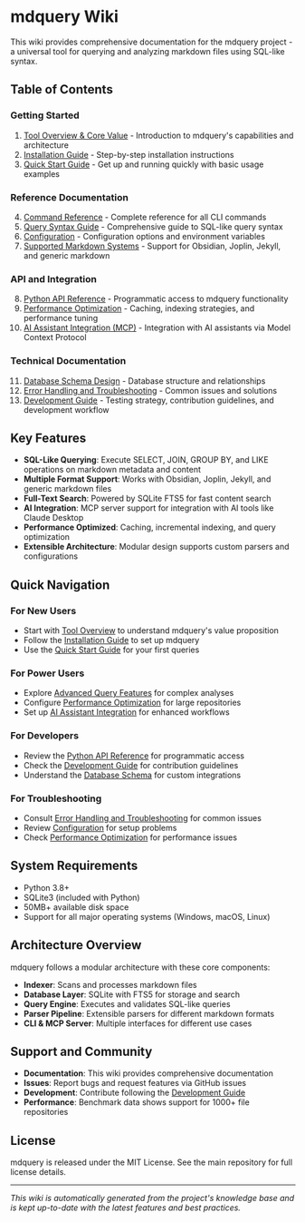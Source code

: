 # mdquery Wiki

This wiki provides comprehensive documentation for the mdquery project - a universal tool for querying and analyzing markdown files using SQL-like syntax.

## Table of Contents

### Getting Started
1. [Tool Overview & Core Value](01-tool-overview-and-core-value.md) - Introduction to mdquery's capabilities and architecture
2. [Installation Guide](02-installation-guide.md) - Step-by-step installation instructions
3. [Quick Start Guide](03-quick-start-guide.md) - Get up and running quickly with basic usage examples

### Reference Documentation
4. [Command Reference](04-command-reference.md) - Complete reference for all CLI commands
5. [Query Syntax Guide](05-query-syntax-guide.md) - Comprehensive guide to SQL-like query syntax
6. [Configuration](06-configuration.md) - Configuration options and environment variables
7. [Supported Markdown Systems](07-supported-markdown-systems.md) - Support for Obsidian, Joplin, Jekyll, and generic markdown

### API and Integration
8. [Python API Reference](08-python-api-reference.md) - Programmatic access to mdquery functionality
9. [Performance Optimization](09-performance-optimization.md) - Caching, indexing strategies, and performance tuning
10. [AI Assistant Integration (MCP)](10-ai-assistant-integration-mcp.md) - Integration with AI assistants via Model Context Protocol

### Technical Documentation
11. [Database Schema Design](11-database-schema-design.md) - Database structure and relationships
12. [Error Handling and Troubleshooting](12-error-handling-and-troubleshooting.md) - Common issues and solutions
13. [Development Guide](13-development-guide.md) - Testing strategy, contribution guidelines, and development workflow

## Key Features

- **SQL-Like Querying**: Execute SELECT, JOIN, GROUP BY, and LIKE operations on markdown metadata and content
- **Multiple Format Support**: Works with Obsidian, Joplin, Jekyll, and generic markdown files
- **Full-Text Search**: Powered by SQLite FTS5 for fast content search
- **AI Integration**: MCP server support for integration with AI tools like Claude Desktop
- **Performance Optimized**: Caching, incremental indexing, and query optimization
- **Extensible Architecture**: Modular design supports custom parsers and configurations

## Quick Navigation

### For New Users
- Start with [Tool Overview](01-tool-overview-and-core-value.md) to understand mdquery's value proposition
- Follow the [Installation Guide](02-installation-guide.md) to set up mdquery
- Use the [Quick Start Guide](03-quick-start-guide.md) for your first queries

### For Power Users
- Explore [Advanced Query Features](05-query-syntax-guide.md#advanced-query-features) for complex analyses
- Configure [Performance Optimization](09-performance-optimization.md) for large repositories
- Set up [AI Assistant Integration](10-ai-assistant-integration-mcp.md) for enhanced workflows

### For Developers
- Review the [Python API Reference](08-python-api-reference.md) for programmatic access
- Check the [Development Guide](13-development-guide.md) for contribution guidelines
- Understand the [Database Schema](11-database-schema-design.md) for custom integrations

### For Troubleshooting
- Consult [Error Handling and Troubleshooting](12-error-handling-and-troubleshooting.md) for common issues
- Review [Configuration](06-configuration.md) for setup problems
- Check [Performance Optimization](09-performance-optimization.md) for performance issues

## System Requirements

- Python 3.8+
- SQLite3 (included with Python)
- 50MB+ available disk space
- Support for all major operating systems (Windows, macOS, Linux)

## Architecture Overview

mdquery follows a modular architecture with these core components:

- **Indexer**: Scans and processes markdown files
- **Database Layer**: SQLite with FTS5 for storage and search
- **Query Engine**: Executes and validates SQL-like queries
- **Parser Pipeline**: Extensible parsers for different markdown formats
- **CLI & MCP Server**: Multiple interfaces for different use cases

## Support and Community

- **Documentation**: This wiki provides comprehensive documentation
- **Issues**: Report bugs and request features via GitHub issues
- **Development**: Contribute following the [Development Guide](13-development-guide.md)
- **Performance**: Benchmark data shows support for 1000+ file repositories

## License

mdquery is released under the MIT License. See the main repository for full license details.

---

*This wiki is automatically generated from the project's knowledge base and is kept up-to-date with the latest features and best practices.*